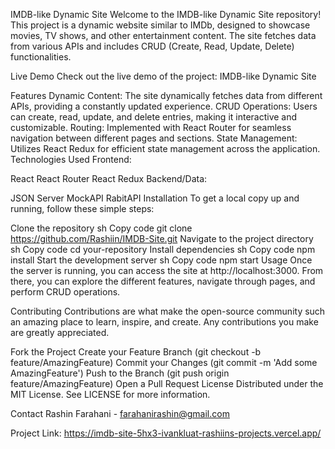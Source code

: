 IMDB-like Dynamic Site
Welcome to the IMDB-like Dynamic Site repository! This project is a dynamic website similar to IMDb, designed to showcase movies, TV shows, and other entertainment content. The site fetches data from various APIs and includes CRUD (Create, Read, Update, Delete) functionalities.

Live Demo
Check out the live demo of the project: IMDB-like Dynamic Site

Features
Dynamic Content: The site dynamically fetches data from different APIs, providing a constantly updated experience.
CRUD Operations: Users can create, read, update, and delete entries, making it interactive and customizable.
Routing: Implemented with React Router for seamless navigation between different pages and sections.
State Management: Utilizes React Redux for efficient state management across the application.
Technologies Used
Frontend:

React
React Router
React Redux
Backend/Data:

JSON Server
MockAPI
RabitAPI
Installation
To get a local copy up and running, follow these simple steps:

Clone the repository
sh
Copy code
git clone https://github.com/Rashiin/IMDB-Site.git
Navigate to the project directory
sh
Copy code
cd your-repository
Install dependencies
sh
Copy code
npm install
Start the development server
sh
Copy code
npm start
Usage
Once the server is running, you can access the site at http://localhost:3000. From there, you can explore the different features, navigate through pages, and perform CRUD operations.

Contributing
Contributions are what make the open-source community such an amazing place to learn, inspire, and create. Any contributions you make are greatly appreciated.

Fork the Project
Create your Feature Branch (git checkout -b feature/AmazingFeature)
Commit your Changes (git commit -m 'Add some AmazingFeature')
Push to the Branch (git push origin feature/AmazingFeature)
Open a Pull Request
License
Distributed under the MIT License. See LICENSE for more information.

Contact
Rashin Farahani  - farahanirashin@gmail.com

Project Link: https://imdb-site-5hx3-ivankluat-rashiins-projects.vercel.app/

